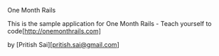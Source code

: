 One Month Rails

This is the sample application for 
One Month Rails - Teach yourself to code[http://onemonthrails.com]

by [Pritish Sai][pritish.sai@gmail.com]
